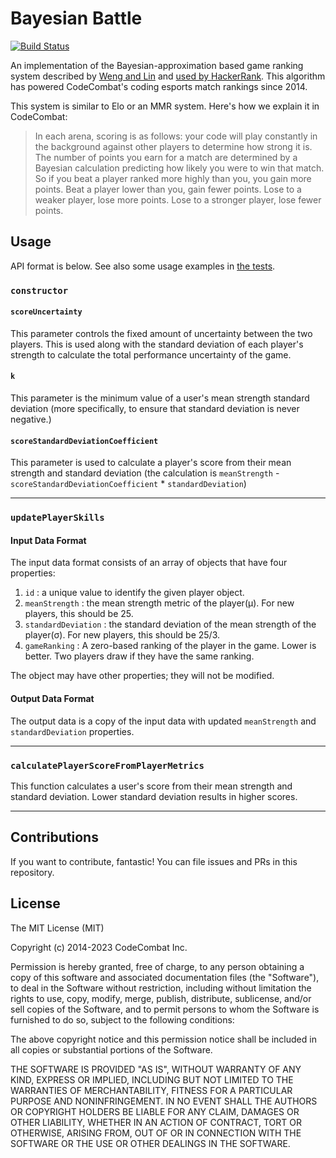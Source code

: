 Bayesian Battle
==============================
[![Build Status](https://travis-ci.org/codecombat/bayesian-battle.png?branch=master)](https://travis-ci.org/codecombat/bayesian-battle)

An implementation of the Bayesian-approximation based game ranking system described by
[Weng and Lin](http://jmlr.org/papers/volume12/weng11a/weng11a.pdf) and
[used by HackerRank](https://www.hackerrank.com/scoring). This algorithm has powered CodeCombat's coding esports match rankings since 2014.

This system is similar to Elo or an MMR system. Here's how we explain it in CodeCombat:

> In each arena, scoring is as follows: your code will play constantly in the background against other players to determine how strong it is. The number of points you earn for a match are determined by a Bayesian calculation predicting how likely you were to win that match. So if you beat a player ranked more highly than you, you gain more points. Beat a player lower than you, gain fewer points. Lose to a weaker player, lose more points. Lose to a stronger player, lose fewer points.

## Usage

API format is below. See also some usage examples in [the tests](https://github.com/codecombat/bayesian-battle/blob/master/spec/bayesianBattleSpec.coffee).

### `constructor`

#### `scoreUncertainty`

This parameter controls the fixed amount of uncertainty between the two players. This is used along with the
standard deviation of each player's strength to calculate the total performance uncertainty of the game.

#### `k`
This parameter is the minimum value of a user's mean strength standard deviation (more specifically, to ensure
that standard deviation is never negative.)

#### `scoreStandardDeviationCoefficient`
This parameter is used to calculate a player's score from their mean strength and standard deviation
(the calculation is `meanStrength` - `scoreStandardDeviationCoefficient` * `standardDeviation`)

---

### `updatePlayerSkills`

#### Input Data Format

The input data format consists of an array of objects that have four properties:

1. `id` : a unique value to identify the given player object.
1. `meanStrength` : the mean strength metric of the player(μ). For new players, this should be 25.
1. `standardDeviation` : the standard deviation of the mean strength of the player(σ). For new players, this should be 25/3.
1. `gameRanking` : A zero-based ranking of the player in the game. Lower is better. Two players draw if they have the same ranking.

The object may have other properties; they will not be modified.

#### Output Data Format

The output data is a copy of the input data with updated `meanStrength` and `standardDeviation` properties.

---

### `calculatePlayerScoreFromPlayerMetrics`

This function calculates a user's score from their mean strength and standard deviation. Lower standard deviation
results in higher scores.

---

## Contributions

If you want to contribute, fantastic! You can file issues and PRs in this repository.

## License

The MIT License (MIT)

Copyright (c) 2014-2023 CodeCombat Inc.

Permission is hereby granted, free of charge, to any person obtaining a copy
of this software and associated documentation files (the "Software"), to deal
in the Software without restriction, including without limitation the rights
to use, copy, modify, merge, publish, distribute, sublicense, and/or sell
copies of the Software, and to permit persons to whom the Software is
furnished to do so, subject to the following conditions:

The above copyright notice and this permission notice shall be included in
all copies or substantial portions of the Software.

THE SOFTWARE IS PROVIDED "AS IS", WITHOUT WARRANTY OF ANY KIND, EXPRESS OR
IMPLIED, INCLUDING BUT NOT LIMITED TO THE WARRANTIES OF MERCHANTABILITY,
FITNESS FOR A PARTICULAR PURPOSE AND NONINFRINGEMENT. IN NO EVENT SHALL THE
AUTHORS OR COPYRIGHT HOLDERS BE LIABLE FOR ANY CLAIM, DAMAGES OR OTHER
LIABILITY, WHETHER IN AN ACTION OF CONTRACT, TORT OR OTHERWISE, ARISING FROM,
OUT OF OR IN CONNECTION WITH THE SOFTWARE OR THE USE OR OTHER DEALINGS IN
THE SOFTWARE.
